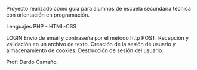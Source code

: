 Proyecto realizado como guía para alumnos de escuela secundaria técnica con orientación en programación.

Lenguajes PHP - HTML-CSS

LOGIN
Envio de email y contraseña por el metodo http POST.
Recepción y validación en un archivo de texto.
Creación de la sesión de usuario y almacenamiento de cookies.
Destrucción de sesión del usuario.


Prof: Dardo Camaño.
